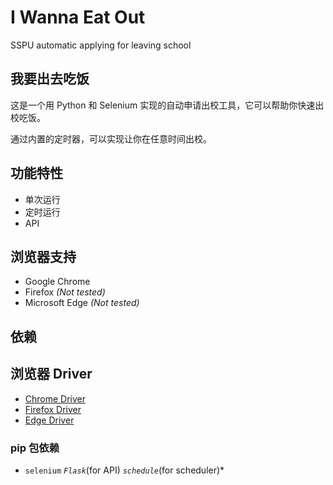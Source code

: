 # I Wanna Eat Out

SSPU automatic applying for leaving school

## 我要出去吃饭

这是一个用 Python 和 Selenium 实现的自动申请出校工具，它可以帮助你快速出校吃饭。

通过内置的定时器，可以实现让你在任意时间出校。

## 功能特性

* 单次运行
* 定时运行
* API

## 浏览器支持

* Google Chrome
* Firefox *(Not tested)*
* Microsoft Edge *(Not tested)*

## 依赖

## 浏览器 Driver

* [Chrome Driver](https://chromedriver.chromium.org/downloads)
* [Firefox Driver](https://github.com/mozilla/geckodriver/releases)
* [Edge Driver](https://developer.microsoft.com/en-us/microsoft-edge/tools/webdriver/)

### pip 包依赖

* `selenium`
*`Flask`*(for API)
*`schedule`*(for scheduler)*
